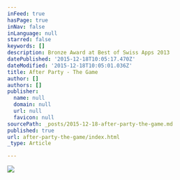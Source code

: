 ```yaml
---
inFeed: true
hasPage: true
inNav: false
inLanguage: null
starred: false
keywords: []
description: Bronze Award at Best of Swiss Apps 2013
datePublished: '2015-12-18T10:05:17.470Z'
dateModified: '2015-12-18T10:05:01.036Z'
title: After Party - The Game
author: []
authors: []
publisher:
  name: null
  domain: null
  url: null
  favicon: null
sourcePath: _posts/2015-12-18-after-party-the-game.md
published: true
url: after-party-the-game/index.html
_type: Article

---
```

![](https://the-grid-user-content.s3-us-west-2.amazonaws.com/67702206-6b2a-442a-a007-d5edd2f3c8ec.png)